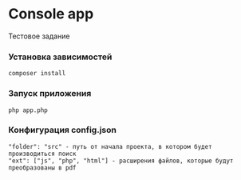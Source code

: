# Console app
Тестовое задание

### Установка зависимостей
    composer install

### Запуск приложения
    php app.php

### Конфигурация config.json
    "folder": "src" - путь от начала проекта, в котором будет производиться поиск
    "ext": ["js", "php", "html"] - расширения файлов, которые будут преобразованы в pdf
